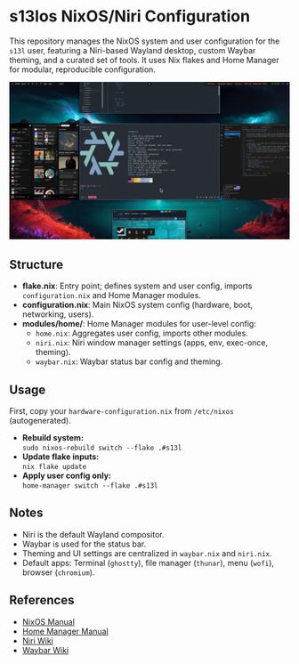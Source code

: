 # s13los NixOS/Niri Configuration

This repository manages the NixOS system and user configuration for the `s13l` user, featuring a Niri-based Wayland desktop, custom Waybar theming, and a curated set of tools. It uses Nix flakes and Home Manager for modular, reproducible configuration.

![alt text](image.png)

## Structure

- **flake.nix**: Entry point; defines system and user config, imports `configuration.nix` and Home Manager modules.
- **configuration.nix**: Main NixOS system config (hardware, boot, networking, users).
- **modules/home/**: Home Manager modules for user-level config:
  - `home.nix`: Aggregates user config, imports other modules.
  - `niri.nix`: Niri window manager settings (apps, env, exec-once, theming).
  - `waybar.nix`: Waybar status bar config and theming.

## Usage

First, copy your `hardware-configuration.nix` from `/etc/nixos` (autogenerated).

- **Rebuild system:**  
  `sudo nixos-rebuild switch --flake .#s13l`
- **Update flake inputs:**  
  `nix flake update`
- **Apply user config only:**  
  `home-manager switch --flake .#s13l`

## Notes

- Niri is the default Wayland compositor.
- Waybar is used for the status bar.
- Theming and UI settings are centralized in `waybar.nix` and `niri.nix`.
- Default apps: Terminal (`ghostty`), file manager (`thunar`), menu (`wofi`), browser (`chromium`).

## References

- [NixOS Manual](https://nixos.org/manual/nixos/stable/)
- [Home Manager Manual](https://nix-community.github.io/home-manager/)
- [Niri Wiki](https://github.com/YaLTeR/niri/wiki)
- [Waybar Wiki](https://github.com/Alexays/Waybar/wiki)

